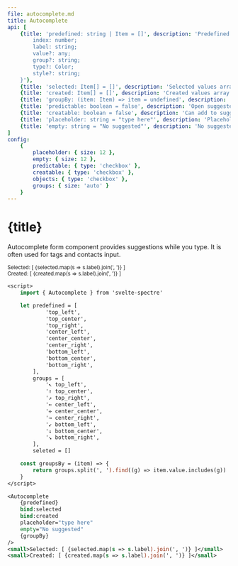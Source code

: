 ```yaml
---
file: autocomplete.md
title: Autocomplete
api: [
    {title: 'predefined: string | Item = []', description: 'Predefined values array input', variables: 'type Item = {
		index: number;
		label: string;
		value?: any;
		group?: string;
		type?: Color;
		style?: string;
	}'},
	{title: 'selected: Item[] = []', description: 'Selected values array output', variables: '[]'},
	{title: 'created: Item[] = []', description: 'Created values array output', variables: '[]'},
	{title: 'groupBy: (item: Item) => item = undefined', description: 'Groupping condition – returns headers strings', variables: 'groups headers'},
	{title: 'predictable: boolean = false', description: 'Open suggested values list only on search match', variables: 'true | false'},
	{title: 'creatable: boolean = false', description: 'Can add to suggested list new values', variables: 'true | false'},
	{title: 'placeholder: string = "type here"', description: 'Placeholder', variables: 'any string'},
	{title: 'empty: string = "No suggested"', description: 'No suggested message', variables: 'any string'}
]
config:
    {
        placeholder: { size: 12 },
        empty: { size: 12 },
        predictable: { type: 'checkbox' },
        creatable: { type: 'checkbox' },
        objects: { type: 'checkbox' },
        groups: { size: 'auto' }
    }
---
```


<script>
    import { Autocomplete } from '$lib'
    import Knobs from '../_knobs.svelte'

    let objects = [
            {label: '{ top_left }', value: 'top_left', group: 'top'},
            {label: '{ top_center }', value: 'top_center', group: 'top'},
            {label: '{ top_right }', value: 'top_right', group: 'top'},
            {label: '{ center_left }', value: 'center_left', group: 'center'},
            {label: '{ center_center }', value: 'center_center', group: 'center'},
            {label: '{ center_right }', value: 'center_right', group: 'center'},
            {label: '{ bottom_left }', value: 'bottom_left', group: 'bottom'},
            {label: '{ bottom_center }', value: 'bottom_center', group: 'bottom'},
            {label: '{ bottom_right }', value: 'bottom_right', group: 'bottom'},
        ],
        strings = [
            '↖ top_left',
            '↑ top_center',
            '↗ top_right',
            '← center_left',
            '✛ center_center',
            '→ center_right',
            '↙ bottom_left',
            '↓ bottom_center',
            '↘ bottom_right',
        ],
        state = {
            placeholder: 'type here',
            empty: 'No suggested',
            predictable: false,
            creatable: false,
            groups: 'top_, center_, bottom_',
            objects: false,
        },
        selected = [{label: '↘ bottom_right'}],
        created = []
    
    
    const groupBy = (item) => {
        return state.groups.split(', ').find((g) => item.value.includes(g))
    }

    $: predefined = state.objects ? objects : strings
</script>

# {title}

Autocomplete form component provides suggestions while you type. It is often
used for tags and contacts input.

<p>
    <Autocomplete
        {predefined}
        bind:selected
        bind:created
        placeholder={state.placeholder}
        creatable={state.creatable}
        predictable={state.predictable}
        empty={state.empty}
        {groupBy} 
    />
    <small>Selected: [ {selected.map(s => s.label).join(', ')} ]</small>
    <br/>
    <small>Created: [ {created.map(s => s.label).join(', ')} ]</small>
</p>

<p>
    <Knobs bind:state {config}/>
</p>

```sv
<script>
    import { Autocomplete } from 'svelte-spectre'

    let predefined = [
            'top_left',
            'top_center',
            'top_right',
            'center_left',
            'center_center',
            'center_right',
            'bottom_left',
            'bottom_center',
            'bottom_right',
        ],
        groups = [
            '↖ top_left',
            '↑ top_center',
            '↗ top_right',
            '← center_left',
            '✛ center_center',
            '→ center_right',
            '↙ bottom_left',
            '↓ bottom_center',
            '↘ bottom_right',
        ],
        seleted = []

    const groupsBy = (item) => {
        return groups.split(', ').find((g) => item.value.includes(g))
    }
</script>

<Autocomplete
    {predefined}
    bind:selected
    bind:created
    placeholder="type here"
    empty="No suggested"
    {groupBy}
/>
<small>Selected: [ {selected.map(s => s.label).join(', ')} ]</small>
<small>Created: [ {created.map(s => s.label).join(', ')} ]</small>
```
